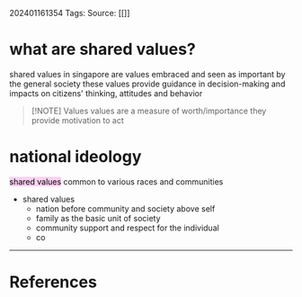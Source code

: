 202401161354
Tags: 
Source: [[]]
# what are shared values?
shared values in singapore are values embraced and seen as important by the general society
these values provide guidance in decision-making and impacts on citizens' thinking, attitudes and behavior 

> [!NOTE] Values
> values are a measure of worth/importance 
> they provide motivation to act

# national ideology
<mark style="background: #FFB8EBA6;">shared values</mark> common to various races and communities
- shared values
	- nation before community and society above self
	- family as the basic unit of society
	- community support and respect for the individual
	- co

---
# References

